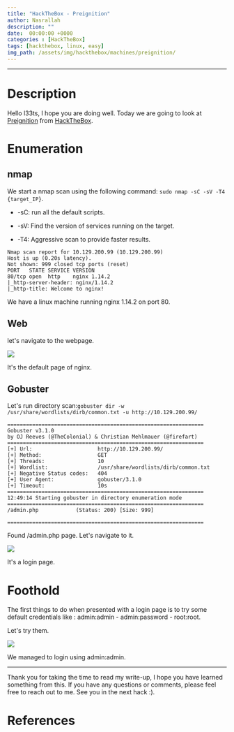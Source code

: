 ```yaml
---
title: "HackTheBox - Preignition"
author: Nasrallah
description: ""
date:  00:00:00 +0000
categories : [HackTheBox]
tags: [hackthebox, linux, easy]
img_path: /assets/img/hackthebox/machines/preignition/
---
```


<div align="center"> <script src="https://www.hackthebox.eu/badge/565048"></script> </div>

---


# **Description**

Hello l33ts, I hope you are doing well. Today we are going to look at [Preignition](https://app.hackthebox.com/starting-point?tier=0) from [HackTheBox](https://www.hackthebox.com).

# **Enumeration**
## nmap

We start a nmap scan using the following command: `sudo nmap -sC -sV -T4 {target_IP}`.

- -sC: run all the default scripts.

- -sV: Find the version of services running on the target.

- -T4: Aggressive scan to provide faster results.

```terminal
Nmap scan report for 10.129.200.99 (10.129.200.99)
Host is up (0.20s latency).
Not shown: 999 closed tcp ports (reset)
PORT   STATE SERVICE VERSION
80/tcp open  http    nginx 1.14.2
|_http-server-header: nginx/1.14.2
|_http-title: Welcome to nginx!
```

We have a linux machine running nginx 1.14.2 on port 80.

## Web

let's navigate to the webpage.

![](1.png)

It's the default page of nginx.

## Gobuster

Let's run directory scan:`gobuster dir -w /usr/share/wordlists/dirb/common.txt -u http://10.129.200.99/`

```terminal
===============================================================
Gobuster v3.1.0
by OJ Reeves (@TheColonial) & Christian Mehlmauer (@firefart)
===============================================================
[+] Url:                     http://10.129.200.99/
[+] Method:                  GET
[+] Threads:                 10
[+] Wordlist:                /usr/share/wordlists/dirb/common.txt
[+] Negative Status codes:   404
[+] User Agent:              gobuster/3.1.0
[+] Timeout:                 10s
===============================================================
12:49:14 Starting gobuster in directory enumeration mode
===============================================================
/admin.php            (Status: 200) [Size: 999]
                                               
===============================================================

```

Found /admin.php page. Let's navigate to it.

![](2.png)

It's a login page.

# **Foothold**

The first things to do when presented with a login page is to try some default credentials like : admin:admin - admin:password - root:root.

Let's try them.

![](2.png)

We managed to login using admin:admin.

---

Thank you for taking the time to read my write-up, I hope you have learned something from this. If you have any questions or comments, please feel free to reach out to me. See you in the next hack :).

# References
